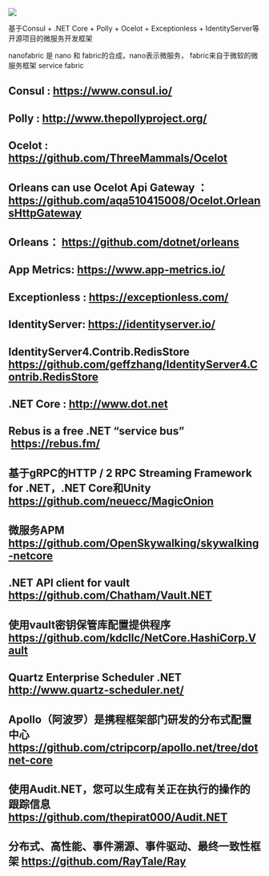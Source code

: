 [<img src="https://nanofabric.visualstudio.com/_apis/public/build/definitions/513c9929-3dab-4c44-8a43-588bdb7d2441/1/badge">](https://nanofabric.visualstudio.com/_apis/public/build/definitions/513c9929-3dab-4c44-8a43-588bdb7d2441/1/badge)


基于Consul + .NET Core + Polly + Ocelot + Exceptionless + IdentityServer等开源项目的微服务开发框架

nanofabric 是 nano 和 fabric的合成，nano表示微服务， fabric来自于微软的微服务框架 service fabric

##  Consul : https://www.consul.io/ 
##  Polly  : http://www.thepollyproject.org/ 
##  Ocelot : https://github.com/ThreeMammals/Ocelot  
##  Orleans can use Ocelot Api Gateway ：https://github.com/aqa510415008/Ocelot.OrleansHttpGateway
##  Orleans： https://github.com/dotnet/orleans
##  App Metrics: https://www.app-metrics.io/
##  Exceptionless : https://exceptionless.com/ 
##  IdentityServer: https://identityserver.io/ 
##  IdentityServer4.Contrib.RedisStore https://github.com/geffzhang/IdentityServer4.Contrib.RedisStore
##  .NET Core : http://www.dot.net 
##  Rebus is a free .NET “service bus”  https://rebus.fm/
##  基于gRPC的HTTP / 2 RPC Streaming Framework for .NET，.NET Core和Unity https://github.com/neuecc/MagicOnion
##  微服务APM https://github.com/OpenSkywalking/skywalking-netcore 
## .NET API client for vault https://github.com/Chatham/Vault.NET 
##  使用vault密钥保管库配置提供程序 https://github.com/kdcllc/NetCore.HashiCorp.Vault
##  Quartz Enterprise Scheduler .NET http://www.quartz-scheduler.net/
##  Apollo（阿波罗）是携程框架部门研发的分布式配置中心 https://github.com/ctripcorp/apollo.net/tree/dotnet-core
##  使用Audit.NET，您可以生成有关正在执行的操作的跟踪信息 https://github.com/thepirat000/Audit.NET
## 分布式、高性能、事件溯源、事件驱动、最终一致性框架 https://github.com/RayTale/Ray
